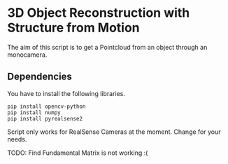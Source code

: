 # 3D Object  Reconstruction with Structure from Motion
The aim of this script is to get a Pointcloud from an object through an monocamera.

## Dependencies
You have to install the following libraries.
```
pip install opencv-python
pip install numpy
pip install pyrealsense2
```
Script only works for RealSense Cameras at the moment. Change for your needs.

TODO: Find Fundamental Matrix is not working :(

